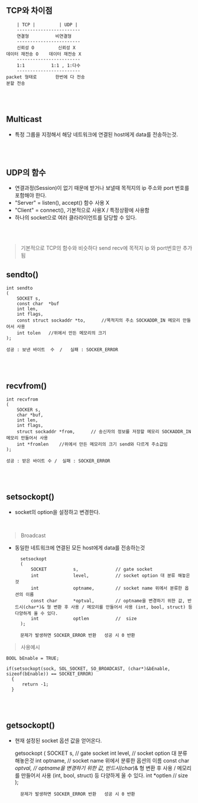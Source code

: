 ## TCP와 차이점

        | TCP |         | UDP |
        ------------------------
        연결형          비연결형
        ------------------------
        신뢰성 O         신뢰성 X
    데이터 재전송 O    데이터 재전송 X
        ------------------------
        1:1          1:1 , 1:다수
        ------------------------
    packet 형태로       한번에 다 전송
    분할 전송           


</br></br>

## Multicast
- 특정 그룹을 지정해서 해당 네트워크에 연결된 host에게 data를 전송하는것.

</br></br>


## UDP의 함수
- 연결과정(Session)이 없기 때문에 받거나 보낼때 목적지의 ip 주소와 port 번호를 포함해야 한다.
- "Server" =  listen(), accept() 함수 사용 X
- "Client" = connect(), 기본적으로 사용X / 특정상황에 사용함
- 하나의 socket으로 여러 클라라이언트를 담당할 수 있다.


</br></br>

>기본적으로 TCP의 함수와 비슷하다 send recv에 목적지 ip 와 port번호만 추가됨

## sendto()

    int sendto
    (
        SOCKET s,
        const char  *buf
        int len,
        int flags,
        const struct sockaddr *to,      //목적지의 주소 SOCKADDR_IN 메모리 만들어서 사용
        int tolen   //위에서 만든 메모리의 크기
    );

    성공 : 보낸 바이트  수  /   실패 : SOCKER_ERROR


</br></br>

## recvfrom()

    int recvfrom
    (
        SOCKER s,
        char *buf,
        int len,
        int flags,
        struct sockaddr *from,      // 송신자의 정보를 저장할 메모리 SOCKADDR_IN 메모리 만들어서 사용
        int *fromlen    //위에서 만든 메모리의 크기 send와 다르게 주소값임
    );

    성공 : 받은 바이트 수 /  실패 : SOCKER_ERROR 

</br></br>

## setsockopt()
- socket의 option을 설정하고 변경한다.

</br>

>Broadcast 
- 동일한 네트워크에 연결된 모든 host에게 data를 전송하는것 

        setsockopt
        (
            SOCKET          s,              // gate socket
            int             level,          // socket option 대 분류 해놓은것
            int             optname,        // socket name 위에서 분류한 옵션의 이름
            const char      *optval,        // optname을 변경하기 위한 값, 반드시(char*)& 형 변환 후 사용 / 메모리를 만들어서 사용 (int, bool, struct) 등 다양하게 올 수 있다.
            int             optlen          //  size
        );

        문제가 발생하면 SOCKER_ERROR 반환   성공 시 0 반환

>사용예시
    
    BOOL bEnable = TRUE;

    if(setsockopt(sock, SOL_SOCKET, SO_BROADCAST, (char*)&bEnable, sizeof(bEnable)) == SOCKET_ERROR)
      {
          return -1;
      }
    

</br></br>

## getsockopt()
- 현재 설정된 socket 옵션 값을 얻어온다.

    getsockopt
        (
            SOCKET          s,              // gate socket
            int             level,          // socket option 대 분류 해놓은것
            int             optname,        // socket name 위에서 분류한 옵션의 이름
            const char      *optval,        // optname을 변경하기 위한 값, 반드시(char*)& 형 변환 후 사용 / 메모리를 만들어서 사용 (int, bool, struct) 등 다양하게 올 수 있다.
            int             *optlen          //  size
        );

        문제가 발생하면 SOCKER_ERROR 반환   성공 시 0 반환